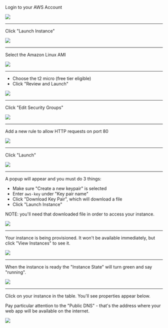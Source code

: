 Login to your AWS Account

![](https://students-gschool-production.s3.amazonaws.com/uploads/asset/file/143/01-aws-dashboard.png)

---

Click "Launch Instance"

![](https://students-gschool-production.s3.amazonaws.com/uploads/asset/file/141/02-ec2-dashboard.png)

---

Select the Amazon Linux AMI

![](https://students-gschool-production.s3.amazonaws.com/uploads/asset/file/140/03-choose-image.png)

---

- Choose the t2 micro (free tier eligible)
- Click "Review and Launch"

![](https://students-gschool-production.s3.amazonaws.com/uploads/asset/file/142/04-choose-instance-type.png)

---

Click "Edit Security Groups"

![](https://students-gschool-production.s3.amazonaws.com/uploads/asset/file/150/05-review-launch.png)

---

Add a new rule to allow HTTP requests on port 80

![](https://students-gschool-production.s3.amazonaws.com/uploads/asset/file/146/06-configure-security-group.png)

---

Click "Launch"

![](https://students-gschool-production.s3.amazonaws.com/uploads/asset/file/144/08-launch-instance.png)

---

A popup will appear and you must do 3 things:

- Make sure "Create a new keypair" is selected
- Enter `aws-key` under "Key pair name"
- Click "Download Key Pair", which will download a file
- Click "Launch Instance"

NOTE: you'll need that downloaded file in order to access your instance.

![](https://students-gschool-production.s3.amazonaws.com/uploads/asset/file/147/07-aws-key-pair.png)

---

Your instance is being provisioned.  It won't be available immediately, but click "View Instances" to see it.

![](https://students-gschool-production.s3.amazonaws.com/uploads/asset/file/145/09-view-instances.png)

---

When the instance is ready the "Instance State" will turn green and say "running".

![](https://students-gschool-production.s3.amazonaws.com/uploads/asset/file/148/10-instance-page.png)

---

Click on your instance in the table.  You'll see properties appear below.

Pay particular attention to the "Public DNS" - that's the address where your web app will be available on the internet.

![](https://students-gschool-production.s3.amazonaws.com/uploads/asset/file/149/10-public-dns.png)
